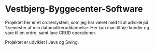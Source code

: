 # Vestbjerg-Byggecenter-Software

Projektet her er et ordrersystem, som jeg har været med til at udvikle på 1.semester af min datamatikeruddannelse.
Her kan man tilføje kunder og vare til en ordre, samt lave CRUD operationer.

Projektet er udviklet i Java og Swing.
